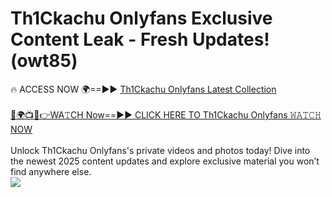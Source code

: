# Th1Ckachu Onlyfans Exclusive Content Leak - Fresh Updates! (owt85)

🔥 ACCESS NOW 🌍==►► <a href="https://tinyurl.com/kvy9nzfs" rel="nofollow">Th1Ckachu Onlyfans Latest Collection</a>
<br><br>
[🔴🌍📺📱👉WA𝚃CH Now==►► CLICK HERE TO Th1Ckachu Onlyfans 𝚆𝙰𝚃𝙲𝙷 NOW](https://tinyurl.com/kvy9nzfs)
<br><br>
Unlock Th1Ckachu Onlyfans's private videos and photos today! Dive into the newest 2025 content updates and explore exclusive material you won’t find anywhere else.
<br>
<a href="https://tinyurl.com/kvy9nzfs" rel="nofollow" data-target="animated-image.originalLink"><img src="https://camo.githubusercontent.com/8a4f000d20f83aca3bf7ec5f350d767afa0574a8a352519fd8cfa583a6f93a33/68747470733a2f2f692e696d6775722e636f6d2f644a486b345a712e676966" data-canonical-src="https://i.imgur.com/dJHk4Zq.gif" style="max-width: 100%; display: inline-block;" data-target="animated-image.originalImage"></a>
<br>
